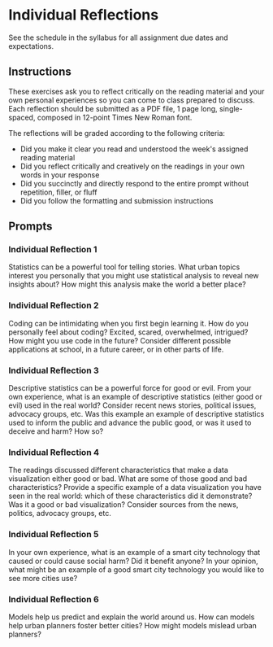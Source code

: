 # Individual Reflections

See the schedule in the syllabus for all assignment due dates and expectations.

## Instructions

These exercises ask you to reflect critically on the reading material and your own personal experiences so you can come to class prepared to discuss. Each reflection should be submitted as a PDF file, 1 page long, single-spaced, composed in 12-point Times New Roman font.

The reflections will be graded according to the following criteria:

  - Did you make it clear you read and understood the week's assigned reading material
  - Did you reflect critically and creatively on the readings in your own words in your response
  - Did you succinctly and directly respond to the entire prompt without repetition, filler, or fluff
  - Did you follow the formatting and submission instructions

## Prompts

### Individual Reflection 1

Statistics can be a powerful tool for telling stories. What urban topics interest you personally that you might use statistical analysis to reveal new insights about? How might this analysis make the world a better place?

### Individual Reflection 2

Coding can be intimidating when you first begin learning it. How do you personally feel about coding? Excited, scared, overwhelmed, intrigued? How might you use code in the future? Consider different possible applications at school, in a future career, or in other parts of life.

### Individual Reflection 3

Descriptive statistics can be a powerful force for good or evil. From your own experience, what is an example of descriptive statistics (either good or evil) used in the real world? Consider recent news stories, political issues, advocacy groups, etc. Was this example an example of descriptive statistics used to inform the public and advance the public good, or was it used to deceive and harm? How so?

### Individual Reflection 4

The readings discussed different characteristics that make a data visualization either good or bad. What are some of those good and bad characteristics? Provide a specific example of a data visualization you have seen in the real world: which of these characteristics did it demonstrate? Was it a good or bad visualization? Consider sources from the news, politics, advocacy groups, etc.

### Individual Reflection 5

In your own experience, what is an example of a smart city technology that caused or could cause social harm? Did it benefit anyone? In your opinion, what might be an example of a good smart city technology you would like to see more cities use?

### Individual Reflection 6

Models help us predict and explain the world around us. How can models help urban planners foster better cities? How might models mislead urban planners? 
